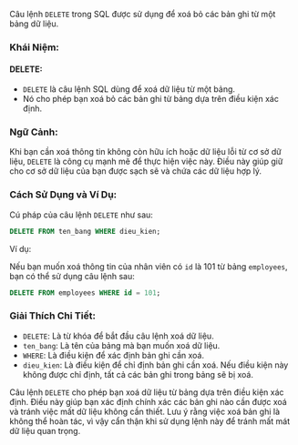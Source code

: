 Câu lệnh `DELETE` trong SQL được sử dụng để xoá bỏ các bản ghi từ một bảng dữ liệu.

### Khái Niệm:

#### DELETE:

- `DELETE` là câu lệnh SQL dùng để xoá dữ liệu từ một bảng.
- Nó cho phép bạn xoá bỏ các bản ghi từ bảng dựa trên điều kiện xác định.

### Ngữ Cảnh:

Khi bạn cần xoá thông tin không còn hữu ích hoặc dữ liệu lỗi từ cơ sở dữ liệu, `DELETE` là công cụ mạnh mẽ để thực hiện việc này. Điều này giúp giữ cho cơ sở dữ liệu của bạn được sạch sẽ và chứa các dữ liệu hợp lý.

### Cách Sử Dụng và Ví Dụ:

Cú pháp của câu lệnh `DELETE` như sau:

```sql
DELETE FROM ten_bang WHERE dieu_kien;
```

Ví dụ:

Nếu bạn muốn xoá thông tin của nhân viên có `id` là 101 từ bảng `employees`, bạn có thể sử dụng câu lệnh sau:

```sql
DELETE FROM employees WHERE id = 101;
```

### Giải Thích Chi Tiết:

- `DELETE`: Là từ khóa để bắt đầu câu lệnh xoá dữ liệu.
- `ten_bang`: Là tên của bảng mà bạn muốn xoá dữ liệu.
- `WHERE`: Là điều kiện để xác định bản ghi cần xoá.
- `dieu_kien`: Là điều kiện để chỉ định bản ghi cần xoá. Nếu điều kiện này không được chỉ định, tất cả các bản ghi trong bảng sẽ bị xoá.

Câu lệnh `DELETE` cho phép bạn xoá dữ liệu từ bảng dựa trên điều kiện xác định. Điều này giúp bạn xác định chính xác các bản ghi nào cần được xoá và tránh việc mất dữ liệu không cần thiết. Lưu ý rằng việc xoá bản ghi là không thể hoàn tác, vì vậy cẩn thận khi sử dụng lệnh này để tránh mất mát dữ liệu quan trọng.
